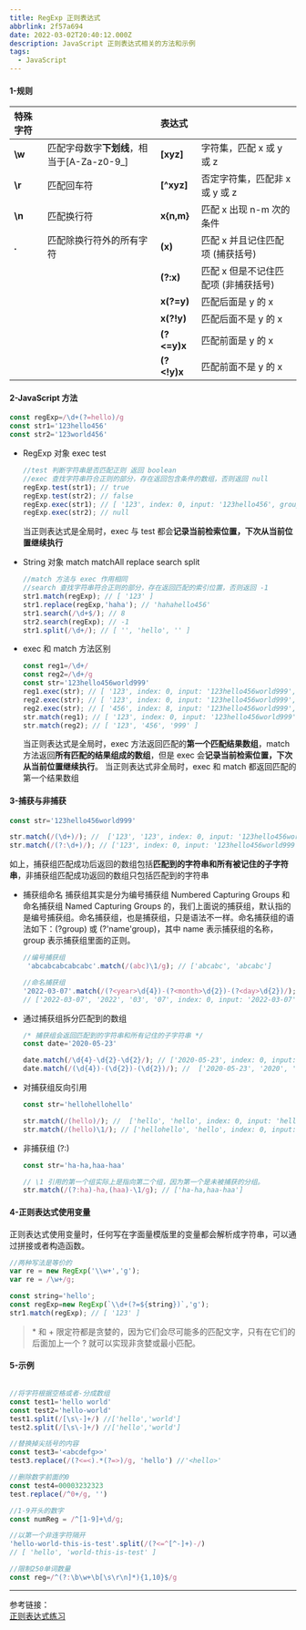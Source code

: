 ```yaml
---
title: RegExp 正则表达式
abbrlink: 2f57a694
date: 2022-03-02T20:40:12.000Z
description: JavaScript 正则表达式相关的方法和示例
tags:
  - JavaScript
---
```


#### 1-规则

| 特殊字符 |                                            | 表达式      |                                      |
| :------- | :----------------------------------------- | :---------- | :----------------------------------- |
| **\w**   | 匹配字母数字**下划线**，相当于[A-Za-z0-9_] | **[xyz]**   | 字符集，匹配 x 或 y 或 z             |
| **\r**   | 匹配回车符                                 | **[^xyz]**  | 否定字符集，匹配非 x 或 y 或 z       |
| **\n**   | 匹配换行符                                 | **x{n,m}**  | 匹配 x 出现 n-m 次的条件             |
| **.**    | 匹配除换行符外的所有字符                   | **(x)**     | 匹配 x 并且记住匹配项 (捕获括号)     |
|          |                                            | **(?:x)**   | 匹配 x 但是不记住匹配项 (非捕获括号) |
|          |                                            | **x(?=y)**  | 匹配后面是 y 的 x                    |
|          |                                            | **x(?!y)**  | 匹配后面不是 y 的 x                  |
|          |                                            | **(?<=y)x** | 匹配前面是 y 的 x                    |
|          |                                            | **(?<!y)x** | 匹配前面不是 y 的 x                  |

#### 2-JavaScript 方法

```JavaScript
const regExp=/\d+(?=hello)/g
const str1='123hello456'
const str2='123world456'
```

- RegExp 对象 exec test

  ```JavaScript
  //test 判断字符串是否匹配正则 返回 boolean
  //exec 查找字符串符合正则的部分，存在返回包含条件的数组，否则返回 null
  regExp.test(str1); // true
  regExp.test(str2); // false
  regExp.exec(str1); // [ '123', index: 0, input: '123hello456', groups: undefined ]
  regExp.exec(str2); // null
  ```

  当正则表达式是全局时，exec 与 test 都会**记录当前检索位置，下次从当前位置继续执行**

- String 对象 match matchAll replace search split

  ```JavaScript
  //match 方法与 exec 作用相同
  //search 查找字符串符合正则的部分，存在返回匹配的索引位置，否则返回 -1
  str1.match(regExp); // [ '123' ]
  str1.replace(regExp,'haha'); // 'hahahello456'
  str1.search(/\d+$/); // 8
  str2.search(regExp); // -1
  str1.split(/\d+/); // [ '', 'hello', '' ]
  ```

- exec 和 match 方法区别
  ```JavaScript
  const reg1=/\d+/
  const reg2=/\d+/g
  const str='123hello456world999'
  reg1.exec(str); // [ '123', index: 0, input: '123hello456world999', groups: undefined ]
  reg2.exec(str); // [ '123', index: 0, input: '123hello456world999', groups: undefined ]
  reg2.exec(str); // [ '456', index: 8, input: '123hello456world999', groups: undefined ]
  str.match(reg1); // [ '123', index: 0, input: '123hello456world999', groups: undefined ]
  str.match(reg2); // [ '123', '456', '999' ]
  ```
  当正则表达式是全局时，exec 方法返回匹配的**第一个匹配结果数组**，match 方法返回**所有匹配的结果组成的数组**，但是 exec 会**记录当前检索位置，下次从当前位置继续执行**。
  当正则表达式非全局时，exec 和 match 都返回匹配的第一个结果数组

#### 3-捕获与非捕获

```JavaScript
const str='123hello456world999'

str.match(/(\d+)/); //  ['123', '123', index: 0, input: '123hello456world999', groups: undefined]
str.match(/(?:\d+)/); // ['123', index: 0, input: '123hello456world999', groups: undefined]

```

如上，捕获组匹配成功后返回的数组包括**匹配到的字符串和所有被记住的子字符串**，非捕获组匹配成功返回的数组只包括匹配到的字符串

- 捕获组命名
  捕获组其实是分为编号捕获组 Numbered Capturing Groups 和命名捕获组 Named Capturing Groups 的，我们上面说的捕获组，默认指的是编号捕获组。命名捕获组，也是捕获组，只是语法不一样。命名捕获组的语法如下：(?<name>group) 或 (?'name'group)，其中 name 表示捕获组的名称，group 表示捕获组里面的正则。

  ```JavaScript
  //编号捕获组
   'abcabcabcabcabc'.match(/(abc)\1/g); // ['abcabc', 'abcabc']

  //命名捕获组
  '2022-03-07'.match(/(?<year>\d{4})-(?<month>\d{2})-(?<day>\d{2})/);
  // ['2022-03-07', '2022', '03', '07', index: 0, input: '2022-03-07', groups: {year: '2022', month: '03', day: '07'}]


  ```

- 通过捕获组拆分匹配到的数组

  ```JavaScript
  /* 捕获组会返回匹配到的字符串和所有记住的子字符串 */
  const date='2020-05-23'

  date.match(/\d{4}-\d{2}-\d{2}/); // ['2020-05-23', index: 0, input: '2020-05-23', groups: undefined]
  date.match(/(\d{4})-(\d{2})-(\d{2})/); //  ['2020-05-23', '2020', '05', '23', index: 0, input: '2020-05-23', groups: undefined]
  ```

- 对捕获组反向引用

  ```JavaScript
  const str='hellohellohello'

  str.match(/(hello)/); //  ['hello', 'hello', index: 0, input: 'hellohellohello', groups: undefined]
  str.match(/(hello)\1/); // ['hellohello', 'hello', index: 0, input: 'hellohellohello', groups: undefined]

  ```

- 非捕获组 (?:)

  ```JavaScript
  const str='ha-ha,haa-haa'

  // \1 引用的第一个组实际上是指向第二个组，因为第一个是未被捕获的分组。
  str.match(/(?:ha)-ha,(haa)-\1/g); // ['ha-ha,haa-haa']
  ```

#### 4-正则表达式使用变量

正则表达式使用变量时，任何写在字面量模版里的变量都会解析成字符串，可以通过拼接或者构造函数。

```JavaScript
//两种写法是等价的
var re = new RegExp('\\w+','g');
var re = /\w+/g;
```

```JavaScript
const string='hello';
const regExp=new RegExp(`\\d+(?=${string})`,'g');
str1.match(regExp); // [ '123' ]
```

> \* 和 + 限定符都是贪婪的，因为它们会尽可能多的匹配文字，只有在它们的后面加上一个 ? 就可以实现非贪婪或最小匹配。

#### 5-示例

```JavaScript

//将字符根据空格或者-分成数组
const test1='hello world'
const test2='hello-world'
test1.split(/[\s\-]+/) //['hello','world']
test2.split(/[\s\-]+/) //['hello','world']

//替换掉尖括号的内容
const test3='<abcdefg>>'
test3.replace(/(?<=<).*(?=>)/g, 'hello') //'<hello>'

//删除数字前面的0
const test4=00003232323
test.replace(/^0+/g, '')

//1-9开头的数字
const numReg = /^[1-9]+\d/g;

//以第一个非连字符隔开
'hello-world-this-is-test'.split(/(?<=^[^-]+)-/)
// [ 'hello', 'world-this-is-test' ]

//限制250单词数量
const reg=/^(?:\b\w+\b[\s\r\n]*){1,10}$/g
```

---

参考链接：  
[正则表达式练习](https://regexlearn.com/zh-cn/cheatsheet)
